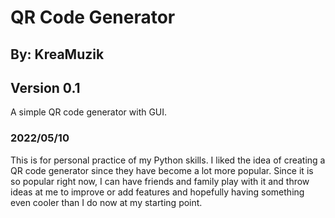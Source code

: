 # QR Code Generator
## By: KreaMuzik
## Version 0.1

A simple QR code generator with GUI.

### 2022/05/10
This is for personal practice of my Python skills.  I liked the idea of creating a QR code generator since they have become a lot more popular.  Since it is so popular right now, I can have friends and family play with it and throw ideas at me to improve or add features and hopefully having something even cooler than I do now at my starting point.
